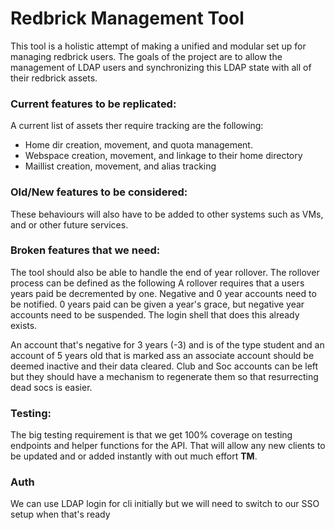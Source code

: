 # Redbrick Management Tool

This tool is a holistic attempt of making a unified and modular set up for managing redbrick users.
The goals of the project are to allow the management of LDAP users and synchronizing this LDAP state with all of their redbrick assets.

### Current features to be replicated:
A current list of assets ther require tracking are the following:
 - Home dir creation, movement, and quota management.
 - Webspace creation, movement, and linkage to their home directory
 - Maillist creation, movement, and alias tracking

### Old/New features to be considered:
These behaviours will also have to be added to other systems such as VMs, and or other future services.

### Broken features that we need:
The tool should also be able to handle the end of year rollover. The rollover process can be defined as the following
A rollover requires that a users years paid be decremented by one. Negative and 0 year accounts need to be notified. 0 years paid can be given a year's grace, but negative year accounts need to be suspended. The login shell that does this already exists.

An account that's negative for 3 years (-3) and is of the type student and an account of 5 years old that is marked ass an associate account should be deemed inactive and their data cleared. Club and Soc accounts can be left but they should have a mechanism to regenerate them so that resurrecting dead socs is easier.

### Testing:
The big testing requirement is that we get 100% coverage on testing endpoints and helper functions for the API. That will allow any new clients to be updated and or added instantly with out much effort **TM**.

### Auth
We can use LDAP login for cli initially but we will need to switch to our SSO setup when that's ready

